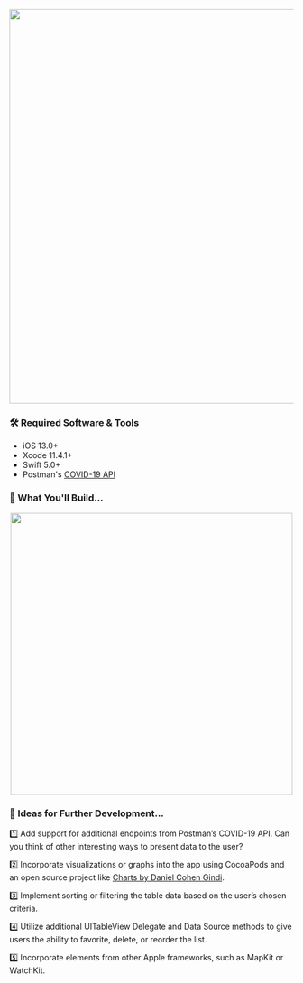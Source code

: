 <p align="center"><img src="https://github.com/neilhiddink/VirusTracker/blob/master/Resources/Artwork/banner.png" width="700"></p>

### 🛠 Required Software & Tools

- iOS 13.0+
- Xcode 11.4.1+
- Swift 5.0+
- Postman's [COVID-19 API](https://documenter.getpostman.com/view/10808728/SzS8rjbc?version=latest#00030720-fae3-4c72-8aea-ad01ba17adf8)

### 📱 What You'll Build...

<p align="center"><img src="https://media.giphy.com/media/YTECKzWgl0LAIH1tvy/giphy.gif" width="500"></p>

### 🔮 Ideas for Further Development...

1️⃣ Add support for additional endpoints from Postman’s COVID-19 API. Can you think of other interesting ways to present data to the user?

2️⃣ Incorporate visualizations or graphs into the app using CocoaPods and an open source project like [Charts by Daniel Cohen Gindi](https://github.com/danielgindi/Charts).

3️⃣ Implement sorting or filtering the table data based on the user’s chosen criteria.

4️⃣ Utilize additional UITableView Delegate and Data Source methods to give users the ability to favorite, delete, or reorder the list.

5️⃣ Incorporate elements from other Apple frameworks, such as MapKit or WatchKit.
